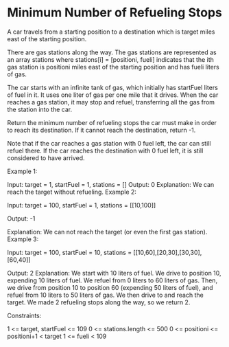 # Minimum Number of Refueling Stops

A car travels from a starting position to a destination which is target miles east of the starting position.

There are gas stations along the way. The gas stations are represented as an array stations where stations[i] = [positioni, fueli] indicates that the ith gas station is positioni miles east of the starting position and has fueli liters of gas.

The car starts with an infinite tank of gas, which initially has startFuel liters of fuel in it. It uses one liter of gas per one mile that it drives. When the car reaches a gas station, it may stop and refuel, transferring all the gas from the station into the car.

Return the minimum number of refueling stops the car must make in order to reach its destination. If it cannot reach the destination, return -1.

Note that if the car reaches a gas station with 0 fuel left, the car can still refuel there. If the car reaches the destination with 0 fuel left, it is still considered to have arrived.

 

Example 1:

Input: target = 1, startFuel = 1, stations = []
Output: 0
Explanation: We can reach the target without refueling.
Example 2:

Input: target = 100, startFuel = 1, stations = [[10,100]]

Output: -1

Explanation: We can not reach the target (or even the first gas station).
Example 3:

Input: target = 100, startFuel = 10, stations = [[10,60],[20,30],[30,30],[60,40]]

Output: 2
Explanation: We start with 10 liters of fuel.
We drive to position 10, expending 10 liters of fuel.  We refuel from 0 liters to 60 liters of gas.
Then, we drive from position 10 to position 60 (expending 50 liters of fuel),
and refuel from 10 liters to 50 liters of gas.  We then drive to and reach the target.
We made 2 refueling stops along the way, so we return 2.
 

Constraints:

1 <= target, startFuel <= 109
0 <= stations.length <= 500
0 <= positioni <= positioni+1 < target
1 <= fueli < 109